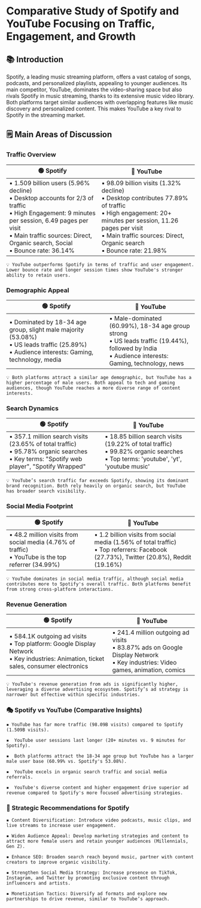 # Comparative Study of Spotify and YouTube Focusing on Traffic, Engagement, and Growth

## 📚 Introduction 

Spotify, a leading music streaming platform, offers a vast catalog of songs, podcasts, and personalized playlists, appealing to younger audiences. Its main competitor, YouTube, dominates the video-sharing space but also rivals Spotify in music streaming, thanks to its extensive music video library.  Both platforms target similar audiences with overlapping features like music discovery and personalized content. This makes YouTube a key rival to Spotify in the streaming market.

## 🗒️ Main Areas of Discussion 

### Traffic Overview 

| 🟢 Spotify | 🔴 YouTube | 
|--------------------|--------------------|
| ▪️ 1.509 billion users (5.96% decline) <br> ▪️ Desktop accounts for 2/3 of traffic <br/> ▪️ High Engagement: 9 minutes per session, 6.49 pages per visit <br/> ▪️ Main traffic sources: Direct, Organic search, Social <br/> ▪️ Bounce rate: 36.14% <br/> | ▪️ 98.09 billion visits (1.32% decline) <br/> ▪️ Desktop contributes 77.89% of traffic <br/> ▪️ High engagement: 20+ minutes per session, 11.26 pages per visit <br/>  ▪️ Main traffic sources: Direct, Organic search <br/> ▪️ Bounce rate: 21.98% <br/> | 

    💡 YouTube outperforms Spotify in terms of traffic and user engagement. Lower bounce rate and longer session times show YouTube's stronger ability to retain users.

### Demographic Appeal 

| 🟢 Spotify | 🔴 YouTube | 
|--------------------|--------------------|
| ▪️ Dominated by 18-34 age group, slight male majority (53.08%)  <br/> ▪️ US leads traffic (25.89%) <br/> ▪️ Audience interests: Gaming, technology, media | ▪️ Male-dominated (60.99%), 18-34 age group strong <br/> ▪️ US leads traffic (19.44%), followed by India <br/> ▪️ Audience interests: Gaming, technology, news | 

    💡 Both platforms attract a similar age demographic, but YouTube has a higher percentage of male users. Both appeal to tech and gaming audiences, though YouTube reaches a more diverse range of content interests.

###  Search Dynamics

| 🟢 Spotify | 🔴 YouTube | 
|--------------------|--------------------|
| ▪️ 357.1 million search visits (23.65% of total traffic) <br/> ▪️ 95.78% organic searches <br/> ▪️ Key terms: "Spotify web player", "Spotify Wrapped" | ▪️ 18.85 billion search visits (19.22% of total traffic) <br/> ▪️ 99.82% organic searches <br/> ▪️ Top terms: 'youtube', 'yt', 'youtube music' | 

    💡 YouTube’s search traffic far exceeds Spotify, showing its dominant brand recognition. Both rely heavily on organic search, but YouTube has broader search visibility.

### Social Media Footprint

| 🟢 Spotify | 🔴 YouTube | 
|--------------------|--------------------|
| ▪️ 48.2 million visits from social media (4.76% of traffic) <br/> ▪️ YouTube is the top referrer (34.99%)| ▪️ 1.2 billion visits from social media (1.56% of total traffic) <br/> ▪️ Top referrers: Facebook (27.73%), Twitter (20.8%), Reddit (19.16%) | 

    💡 YouTube dominates in social media traffic, although social media contributes more to Spotify's overall traffic. Both platforms benefit from strong cross-platform interactions.

### Revenue Generation

| 🟢 Spotify | 🔴 YouTube | 
|--------------------|--------------------|
| ▪️ 584.1K outgoing ad visits <br/> ▪️ Top platform: Google Display Network <br/> ▪️ Key industries: Animation, ticket sales, consumer electronics| ▪️ 241.4 million outgoing ad visits <br/> ▪️ 83.87% ads on Google Display Network <br/> ▪️ Key industries: Video games, animation, comics | 

    💡 YouTube's revenue generation from ads is significantly higher, leveraging a diverse advertising ecosystem. Spotify’s ad strategy is narrower but effective within specific industries.

### 🎭 Spotify vs YouTube (Comparative Insights)

    ▪️ YouTube has far more traffic (98.09B visits) compared to Spotify (1.509B visits).
    
    ▪️  YouTube user sessions last longer (20+ minutes vs. 9 minutes for Spotify).
    
    ▪️  Both platforms attract the 18-34 age group but YouTube has a larger male user base (60.99% vs. Spotify's 53.08%).
    
    ▪️  YouTube excels in organic search traffic and social media referrals.
    
    ▪️  YouTube's diverse content and higher engagement drive superior ad revenue compared to Spotify's more focused advertising strategies.

### 📣 Strategic Recommendations for Spotify

    ▪️ Content Diversification: Introduce video podcasts, music clips, and live streams to increase user engagement.
    
    ▪️ Widen Audience Appeal: Develop marketing strategies and content to attract more female users and retain younger audiences (Millennials, Gen Z).
    
    ▪️ Enhance SEO: Broaden search reach beyond music, partner with content creators to improve organic visibility.
    
    ▪️ Strengthen Social Media Strategy: Increase presence on TikTok, Instagram, and Twitter by promoting exclusive content through influencers and artists.
    
    ▪️ Monetization Tactics: Diversify ad formats and explore new partnerships to drive revenue, similar to YouTube’s approach.
        
